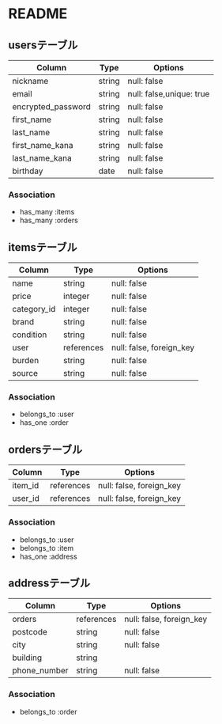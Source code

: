 # README

## usersテーブル

| Column                | Type    | Options                  |
|-----------------------|---------|--------------------------|
| nickname              | string  | null: false              |
| email                 | string  | null: false,unique: true |
| encrypted_password    | string  | null: false              |
| first_name            | string  | null: false              |
| last_name             | string  | null: false              |
| first_name_kana       | string  | null: false              |
| last_name_kana        | string  | null: false              |
| birthday              | date    | null: false              |

### Association

- has_many :items
- has_many :orders


## itemsテーブル

| Column      | Type        | Options                      |
|-------------|-------------|------------------------------|
| name        | string      | null: false                  |
| price       | integer     | null: false                  |
| category_id | integer     | null: false                  |
| brand       | string      | null: false                  |
| condition   | string      | null: false                  |
| user        | references  | null: false, foreign_key     |
| burden      | string      | null: false                  |
| source      | string      | null: false                  |


### Association

- belongs_to :user
- has_one :order

## ordersテーブル

| Column    | Type        | Options                      |
|-----------|-------------|------------------------------|
| item_id   | references  | null: false, foreign_key     |
| user_id   | references  | null: false, foreign_key     |

### Association

- belongs_to :user
- belongs_to :item
- has_one :address


## addressテーブル

| Column      | Type        | Options                      |
|-------------|-------------|------------------------------|
| orders      | references  | null: false, foreign_key     |
| postcode    | string      | null: false                  |
| city        | string      | null: false                  |
| building    | string      |                              |
| phone_number| string      | null: false                  |

### Association

- belongs_to :order
